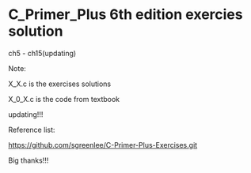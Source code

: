 # C_Primer_Plus 6th edition exercies solution
 ch5 - ch15(updating)
 
 Note:
 
 X_X.c is the exercises solutions 
 
 X_0_X.c is the code from textbook
 
 updating!!!
 

 Reference list:
 
 https://github.com/sgreenlee/C-Primer-Plus-Exercises.git
 
 Big thanks!!!
 
